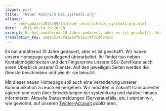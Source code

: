 ```yaml
---
layout: post
title:  "Neuer Anstrich bei systemli.org"
aliases:
    - /de/update/2013/09/14/neuer-anstrich-bei-systemli.org.html
date:   2013-09-14 19:20:00
excerpt: Es hat annähernd 10 Jahre gedauert, aber es ist geschafft. Wir haben unsere Homepage grundlegend überarbeitet. Ihr findet nun neben Kontaktmöglichkeiten und den Fingerprints unserer SSL-Zertifikate auch einen Überblick unserer Dienste.
translation_key: 56e8d23a3fe2ea3fb1e2c4fdc4f0cac6
---
```


Es hat annähernd 10 Jahre gedauert, aber es ist geschafft. Wir haben unsere Homepage grundlegend überarbeitet. Ihr findet nun neben Kontaktmöglichkeiten und den Fingerprints unserer SSL-Zertifikate auch einen Überblick unserer Dienste. Auf den jeweiligen Seiten werden die Dienste beschrieben und wie ihr sie benutzt.

Mit dieser neuen Homepage soll auch eine Veränderung unserer Kommunikation zu euch einhergehen. Wir möchten in Zukunft transparenter agieren und euch über Entwicklungen bei systemli.org und darüber hinaus informieren. Aktuelle Statusmeldungen (Serverausfälle, etc.) werden wir, wie gewohnt, auf unseren [Twitter-Account](https://www.twitter.com/systemli) publizieren.
